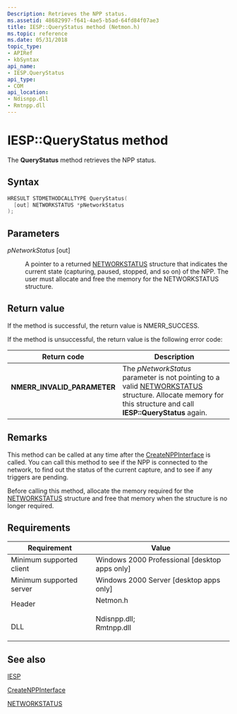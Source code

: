 ```yaml
---
Description: Retrieves the NPP status.
ms.assetid: 48682997-f641-4ae5-b5ad-64fd84f07ae3
title: IESP::QueryStatus method (Netmon.h)
ms.topic: reference
ms.date: 05/31/2018
topic_type: 
- APIRef
- kbSyntax
api_name: 
- IESP.QueryStatus
api_type: 
- COM
api_location: 
- Ndisnpp.dll
- Rmtnpp.dll
---
```


# IESP::QueryStatus method

The **QueryStatus** method retrieves the NPP status.

## Syntax


```C++
HRESULT STDMETHODCALLTYPE QueryStatus(
  [out] NETWORKSTATUS *pNetworkStatus
);
```



## Parameters

<dl> <dt>

*pNetworkStatus* \[out\]
</dt> <dd>

A pointer to a returned [NETWORKSTATUS](networkstatus.md) structure that indicates the current state (capturing, paused, stopped, and so on) of the NPP. The user must allocate and free the memory for the NETWORKSTATUS structure.

</dd> </dl>

## Return value

If the method is successful, the return value is NMERR\_SUCCESS.

If the method is unsuccessful, the return value is the following error code:



| Return code                                                                                              | Description                                                                                                                                                                                 |
|----------------------------------------------------------------------------------------------------------|---------------------------------------------------------------------------------------------------------------------------------------------------------------------------------------------|
| <dl> <dt>**NMERR\_INVALID\_PARAMETER**</dt> </dl> | The *pNetworkStatus* parameter is not pointing to a valid [NETWORKSTATUS](networkstatus.md) structure. Allocate memory for this structure and call **IESP::QueryStatus** again.<br/> |



 

## Remarks

This method can be called at any time after the [CreateNPPInterface](createnppinterface.md) is called. You can call this method to see if the NPP is connected to the network, to find out the status of the current capture, and to see if any triggers are pending.

Before calling this method, allocate the memory required for the [NETWORKSTATUS](networkstatus.md) structure and free that memory when the structure is no longer required.

## Requirements



| Requirement | Value |
|-------------------------------------|----------------------------------------------------------------------------------------------------------------------------------------------------------|
| Minimum supported client<br/> | Windows 2000 Professional \[desktop apps only\]<br/>                                                                                               |
| Minimum supported server<br/> | Windows 2000 Server \[desktop apps only\]<br/>                                                                                                     |
| Header<br/>                   | <dl> <dt>Netmon.h</dt> </dl>                                                                      |
| DLL<br/>                      | <dl> <dt>Ndisnpp.dll; </dt> <dt>Rmtnpp.dll</dt> </dl> |



## See also

<dl> <dt>

[IESP](iesp.md)
</dt> <dt>

[CreateNPPInterface](createnppinterface.md)
</dt> <dt>

[NETWORKSTATUS](networkstatus.md)
</dt> </dl>

 

 




